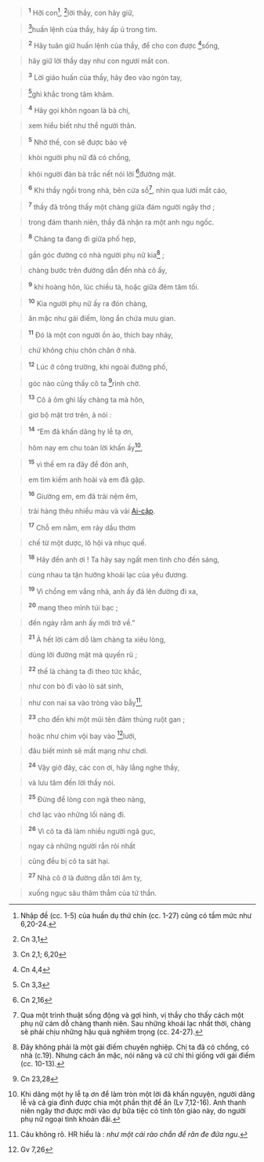 > <sup><b>1</b></sup> Hỡi con[^1], [^1*]lời thầy, con hãy giữ,
>


> [^2*]huấn lệnh của thầy, hãy ấp ủ trong tim.
>


> <sup><b>2</b></sup> Hãy tuân giữ huấn lệnh của thầy, để cho con được [^3*]sống,
>


> hãy giữ lời thầy dạy như con ngươi mắt con.
>


> <sup><b>3</b></sup> Lời giáo huấn của thầy, hãy đeo vào ngón tay,
>


> [^4*]ghi khắc trong tâm khảm.
>


> <sup><b>4</b></sup> Hãy gọi khôn ngoan là bà chị,
>


> xem hiểu biết như thể người thân.
>


> <sup><b>5</b></sup> Nhờ thế, con sẽ được bảo vệ
>


> khỏi người phụ nữ đã có chồng,
>


> khỏi người đàn bà trắc nết nói lời [^5*]đường mật.
>


> <sup><b>6</b></sup> Khi thầy ngồi trong nhà, bên cửa sổ[^2], nhìn qua lưới mắt cáo,
>


> <sup><b>7</b></sup> thầy đã trông thấy một chàng giữa đám người ngây thơ ;
>


> trong đám thanh niên, thầy đã nhận ra một anh ngu ngốc.
>


> <sup><b>8</b></sup> Chàng ta đang đi giữa phố hẹp,
>


> gần góc đường có nhà người phụ nữ kia[^3] ;
>


> chàng bước trên đường dẫn đến nhà cô ấy,
>


> <sup><b>9</b></sup> khi hoàng hôn, lúc chiều tà, hoặc giữa đêm tăm tối.
>


> <sup><b>10</b></sup> Kìa người phụ nữ ấy ra đón chàng,
>


> ăn mặc như gái điếm, lòng ẩn chứa mưu gian.
>


> <sup><b>11</b></sup> Đó là một con người ồn ào, thích bay nhảy,
>


> chứ không chịu chôn chân ở nhà.
>


> <sup><b>12</b></sup> Lúc ở công trường, khi ngoài đường phố,
>


> góc nào cũng thấy cô ta [^6*]rình chờ.
>


> <sup><b>13</b></sup> Cô ả ôm ghì lấy chàng ta mà hôn,
>


> giơ bộ mặt trơ trẽn, ả nói :
>


> <sup><b>14</b></sup> “Em đã khấn dâng hy lễ tạ ơn,
>


> hôm nay em chu toàn lời khấn ấy[^4],
>


> <sup><b>15</b></sup> vì thế em ra đây để đón anh,
>


> em tìm kiếm anh hoài và em đã gặp.
>


> <sup><b>16</b></sup> Giường em, em đã trải nệm êm,
>


> trải hàng thêu nhiều màu và vải [Ai-cập]().
>


> <sup><b>17</b></sup> Chỗ em nằm, em rảy dầu thơm
>


> chế từ một dược, lô hội và nhục quế.
>


> <sup><b>18</b></sup> Hãy đến anh ơi ! Ta hãy say ngất men tình cho đến sáng,
>


> cùng nhau ta tận hưởng khoái lạc của yêu đương.
>


> <sup><b>19</b></sup> Vì chồng em vắng nhà, anh ấy đã lên đường đi xa,
>


> <sup><b>20</b></sup> mang theo mình túi bạc ;
>


> đến ngày rằm anh ấy mới trở về.”
>


> <sup><b>21</b></sup> Ả hết lời cám dỗ làm chàng ta xiêu lòng,
>


> dùng lời đường mật mà quyến rũ ;
>


> <sup><b>22</b></sup> thế là chàng ta đi theo tức khắc,
>


> như con bò đi vào lò sát sinh,
>


> như con nai sa vào tròng vào bẫy[^5],
>


> <sup><b>23</b></sup> cho đến khi một mũi tên đâm thủng ruột gan ;
>


> hoặc như chim vội bay vào [^7*]lưới,
>


> đâu biết mình sẽ mất mạng như chơi.
>


> <sup><b>24</b></sup> Vậy giờ đây, các con ơi, hãy lắng nghe thầy,
>


> và lưu tâm đến lời thầy nói.
>


> <sup><b>25</b></sup> Đừng để lòng con ngả theo nàng,
>


> chớ lạc vào những lối nàng đi.
>


> <sup><b>26</b></sup> Vì cô ta đã làm nhiều người ngã gục,
>


> ngay cả những người rắn rỏi nhất
>


> cũng đều bị cô ta sát hại.
>


> <sup><b>27</b></sup> Nhà cô ở là đường dẫn tới âm ty,
>


> xuống ngục sâu thăm thẳm của tử thần.
>

[^1]: Nhập đề (cc. 1-5) của huấn dụ thứ chín (cc. 1-27) cũng có tầm mức như 6,20-24.
[^2]: Qua một trình thuật sống động và gợi hình, vị thầy cho thấy cách một phụ nữ cám dỗ chàng thanh niên. Sau những khoái lạc nhất thời, chàng sẽ phải chịu những hậu quả nghiêm trọng (cc. 24-27).
[^3]: Đây không phải là một gái điếm chuyên nghiệp. Chị ta đã có chồng, có nhà (c.19). Nhưng cách ăn mặc, nói năng và cử chỉ thì giống với gái điếm (cc. 10-13).
[^4]: Khi dâng một hy lễ tạ ơn để làm tròn một lời đã khấn nguyện, người dâng lễ và cả gia đình được chia một phần thịt để ăn (Lv 7,12-16). Anh thanh niên ngây thơ được mời vào dự bữa tiệc có tính tôn giáo này, do người phụ nữ ngoại tình khoản đãi.
[^5]: Câu không rõ. HR hiểu là : *như một cái rào chắn để răn đe đứa ngu*.
[^1*]: Cn 3,1
[^2*]: Cn 2,1; 6,20
[^3*]: Cn 4,4
[^4*]: Cn 3,3
[^5*]: Cn 2,16
[^6*]: Cn 23,28
[^7*]: Gv 7,26